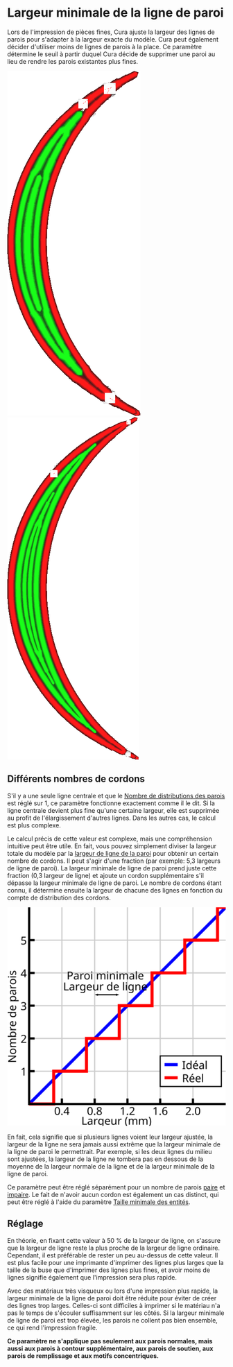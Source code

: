 Largeur minimale de la ligne de paroi
====
Lors de l'impression de pièces fines, Cura ajuste la largeur des lignes de parois pour s'adapter à la largeur exacte du modèle. Cura peut également décider d'utiliser moins de lignes de parois à la place. Ce paramètre détermine le seuil à partir duquel Cura décide de supprimer une paroi au lieu de rendre les parois existantes plus fines.

<!--screenshot {
"image_path": "min_wall_line_width_0_34.png",
"models": [{"script": "moon_sickle.scad"}],
"camera_position": [0, 0, 63],
"settings": {
	"min_wall_line_width": 0.34,
	"wall_line_count": 3,
	"wall_transition_angle": 20
},
"layer": 14,
"colours": 32
}-->
<!--screenshot {
"image_path": "min_wall_line_width_0_1.png",
"models": [{"script": "moon_sickle.scad"}],
"camera_position": [0, 0, 63],
"settings": {
	"min_wall_line_width": 0.1,
	"wall_line_count": 3,
	"wall_transition_angle": 20
},
"layer": 14,
"colours": 32
}-->
![Normalement, les lignes sont plus larges pour s'adapter](../../../articles/images/min_wall_line_width_0_34.png)
![En réduisant la largeur minimale des lignes, il choisit d'utiliser davantage de lignes.](../../../articles/images/min_wall_line_width_0_1.png)

Différents nombres de cordons
----
S'il y a une seule ligne centrale et que le [Nombre de distributions des parois](wall_distribution_count.md) est réglé sur 1, ce paramètre fonctionne exactement comme il le dit. Si la ligne centrale devient plus fine qu'une certaine largeur, elle est supprimée au profit de l'élargissement d'autres lignes. Dans les autres cas, le calcul est plus complexe.

Le calcul précis de cette valeur est complexe, mais une compréhension intuitive peut être utile. En fait, vous pouvez simplement diviser la largeur totale du modèle par la [largeur de ligne de la paroi](../resolution/wall_line_width.md) pour obtenir un certain nombre de cordons. Il peut s'agir d'une fraction (par exemple: 5,3 largeurs de ligne de paroi). La largeur minimale de ligne de paroi prend juste cette fraction (0,3 largeur de ligne) et ajoute un cordon supplémentaire s'il dépasse la largeur minimale de ligne de paroi. Le nombre de cordons étant connu, il détermine ensuite la largeur de chacune des lignes en fonction du compte de distribution des cordons.

![Largeur minimale de la ligne de paroi déplace le seuil d'ajout d'une nouvelle ligne à gauche ou à droite](../images/min_wall_line_width_fr.svg)

En fait, cela signifie que si plusieurs lignes voient leur largeur ajustée, la largeur de la ligne ne sera jamais aussi extrême que la largeur minimale de la ligne de paroi le permettrait. Par exemple, si les deux lignes du milieu sont ajustées, la largeur de la ligne ne tombera pas en dessous de la moyenne de la largeur normale de la ligne et de la largeur minimale de la ligne de paroi.

Ce paramètre peut être réglé séparément pour un nombre de parois [paire](min_even_wall_line_width.md) et [impaire](min_odd_wall_line_width.md). Le fait de n'avoir aucun cordon est également un cas distinct, qui peut être réglé à l'aide du paramètre [Taille minimale des entités](min_feature_size.md).

Réglage
----
En théorie, en fixant cette valeur à 50 % de la largeur de ligne, on s'assure que la largeur de ligne reste la plus proche de la largeur de ligne ordinaire. Cependant, il est préférable de rester un peu au-dessus de cette valeur. Il est plus facile pour une imprimante d'imprimer des lignes plus larges que la taille de la buse que d'imprimer des lignes plus fines, et avoir moins de lignes signifie également que l'impression sera plus rapide.

Avec des matériaux très visqueux ou lors d'une impression plus rapide, la largeur minimale de la ligne de paroi doit être réduite pour éviter de créer des lignes trop larges. Celles-ci sont difficiles à imprimer si le matériau n'a pas le temps de s'écouler suffisamment sur les côtés. Si la largeur minimale de ligne de paroi est trop élevée, les parois ne collent pas bien ensemble, ce qui rend l'impression fragile.


**Ce paramètre ne s'applique pas seulement aux parois normales, mais aussi aux parois à contour supplémentaire, aux parois de soutien, aux parois de remplissage et aux motifs concentriques.**
